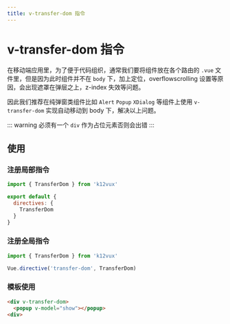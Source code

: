 ```yaml
---
title: v-transfer-dom 指令
---
```


# v-transfer-dom 指令

在移动端应用里，为了便于代码组织，通常我们要将组件放在各个路由的 `.vue` 文件里，但是因为此时组件并不在 `body` 下，加上定位，overflowscrolling 设置等原因，会出现遮罩在弹层之上，z-index 失效等问题。

因此我们推荐在纯弹窗类组件比如 `Alert` `Popup` `XDialog` 等组件上使用 `v-transfer-dom` 实现自动移动到 body 下，解决以上问题。

::: warning
必须有一个 `div` 作为占位元素否则会出错
:::


## 使用

### 注册局部指令

``` js
import { TransferDom } from 'k12vux'

export default {
  directives: {
    TransferDom
  }
}
```

### 注册全局指令

``` js
import { TransferDom } from 'k12vux'

Vue.directive('transfer-dom', TransferDom)
```

### 模板使用

``` html
<div v-transfer-dom>
  <popup v-model="show"></popup>
<div>
```